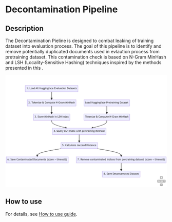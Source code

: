 # Decontamination Pipeline

## Description

The Decontamination Pieline is designed to combat leaking of training dataset into evaluation process. The goal of this pipeline is to identify and remove potentially duplicated documents used in evlaution process from pretraining dataset.
This contamination check is based on N-Gram MinHash and LSH (Locality-Sensitive Hashing) techniques inspired by the methods presented in this .

![deduplication_diagram](decontaminate_diagram.png)

## How to use
For details, see [How to use guide](../../../scripts/decontamination/README.md).
